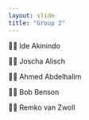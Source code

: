 ```yaml
---
layout: slide
title: "Group 2"
---
```

🧑‍🎨 Ide Akinindo

🧑‍🎨 Joscha Alisch

🧑‍🎨 Ahmed Abdelhalim

🧑‍🎨 Bob Benson

🧑‍🎨 Remko van Zwoll
